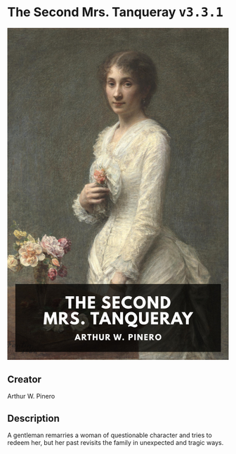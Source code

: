 
# The Second Mrs. Tanqueray <kbd>v3.3.1</kbd>

<center>
  <img src="./cover-1024.jpg"/>
</center>

## Creator
Arthur W. Pinero

## Description
A gentleman remarries a woman of questionable character and tries to redeem her, but her past revisits the family in unexpected and tragic ways.
